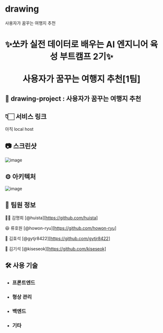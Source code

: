 # drawing

사용자가 꿈꾸는 여행지 추천

<h1 style = "text-align: center">
✨쏘카 실전 데이터로 배우는 AI 엔지니어 육성 부트캠프 2기✨ <br><br>
사용자가 꿈꾸는 여행지 추천[1팀]
</h1>




## 🌟 drawing-project : 사용자가 꿈꾸는 여행지 추천

## 👇🏻 서비스 링크

아직 local host

## 📷 스크린샷

![image](https://user-images.githubusercontent.com/75923078/178495453-3cd92ce8-6e64-47d4-97d6-1df931e3dabf.png)

## ⚙️ 아키텍처

![image](https://user-images.githubusercontent.com/75923078/178495791-5202456c-aafa-4c84-9acd-78c2d7714c55.png)


## 📌 팀원 정보

👩‍🦰 김명희 [@huista][https://github.com/huista]

😆 류호원 [@howon-ryu][https://github.com/howon-ryu]

👨 김효석 [@gytjr8422][https://github.com/gytjr8422]

🤵 김기석 [@kiseseok][https://github.com/kiseseok]



## 🛠 사용 기술

- ### **프론트엔드**

- ### **형상 관리**

- ### **백엔드**

- ### **기타**
